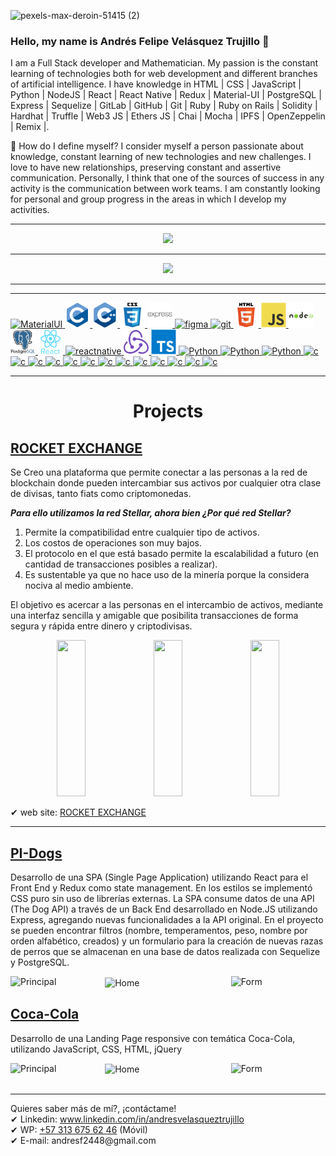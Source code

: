 ![pexels-max-deroin-51415 (2)](https://user-images.githubusercontent.com/58791994/124398821-a08d8380-dccc-11eb-990f-c45f929547b8.jpg)

### Hello, my name is Andrés Felipe Velásquez Trujillo 👋

I am a Full Stack developer and Mathematician. My passion is the constant learning of technologies both for web development and different branches of artificial intelligence. I have knowledge in HTML | CSS | JavaScript | Python | NodeJS | React | React Native | Redux | Material-UI | PostgreSQL | Express | Sequelize | GitLab | GitHub | Git | Ruby | Ruby on Rails | Solidity | Hardhat | Truffle | Web3 JS | Ethers JS | Chai | Mocha | IPFS | OpenZeppelin | Remix |.

🧑 How do I define myself? I consider myself a person passionate about knowledge, constant learning of new technologies and new challenges. I love to have new relationships, preserving constant and assertive communication. Personally, I think that one of the sources of success in any activity is the communication between work teams. I am constantly looking for personal and group progress in the areas in which I develop my activities.

****
<p align="center">
<img src='https://github-readme-stats.vercel.app/api/top-langs/?username=andresf2448&theme=radical' />
</p>

****
<p align="center">
<img src='https://github-readme-stats.vercel.app/api?username=andresf2448&show_icons=true&theme=radical' />
</p>

****

********
<p align="left"> <a href="https://mui.com/" target="_blank"> <img src="https://user-images.githubusercontent.com/58791994/181413029-2fa2600b-c7a5-4270-a09a-eac363e18077.png" alt="MaterialUI" width="40" height="40"/> </a> <a href="https://www.cprogramming.com/" target="_blank"> <img src="https://raw.githubusercontent.com/devicons/devicon/master/icons/c/c-original.svg" alt="c" width="40" height="40"/> </a> <a href="https://www.w3schools.com/cpp/" target="_blank"> <img src="https://raw.githubusercontent.com/devicons/devicon/master/icons/cplusplus/cplusplus-original.svg" alt="cplusplus" width="40" height="40"/> </a> <a href="https://www.w3schools.com/css/" target="_blank"> <img src="https://raw.githubusercontent.com/devicons/devicon/master/icons/css3/css3-original-wordmark.svg" alt="css3" width="40" height="40"/> </a> <a href="https://expressjs.com" target="_blank"> <img src="https://raw.githubusercontent.com/devicons/devicon/master/icons/express/express-original-wordmark.svg" alt="express" width="40" height="40"/> </a> <a href="https://www.figma.com/" target="_blank"> <img src="https://www.vectorlogo.zone/logos/figma/figma-icon.svg" alt="figma" width="40" height="40"/> </a> <a href="https://git-scm.com/" target="_blank"> <img src="https://www.vectorlogo.zone/logos/git-scm/git-scm-icon.svg" alt="git" width="40" height="40"/> </a> <a href="https://www.w3.org/html/" target="_blank"> <img src="https://raw.githubusercontent.com/devicons/devicon/master/icons/html5/html5-original-wordmark.svg" alt="html5" width="40" height="40"/> </a> <a href="https://developer.mozilla.org/en-US/docs/Web/JavaScript" target="_blank"> <img src="https://raw.githubusercontent.com/devicons/devicon/master/icons/javascript/javascript-original.svg" alt="javascript" width="40" height="40"/> </a> <a href="https://nodejs.org" target="_blank"> <img src="https://raw.githubusercontent.com/devicons/devicon/master/icons/nodejs/nodejs-original-wordmark.svg" alt="nodejs" width="40" height="40"/> </a> <a href="https://www.postgresql.org" target="_blank"> <img src="https://raw.githubusercontent.com/devicons/devicon/master/icons/postgresql/postgresql-original-wordmark.svg" alt="postgresql" width="40" height="40"/> </a> <a href="https://reactjs.org/" target="_blank"> <img src="https://raw.githubusercontent.com/devicons/devicon/master/icons/react/react-original-wordmark.svg" alt="react" width="40" height="40"/> </a> <a href="https://reactnative.dev/" target="_blank"> <img src="https://reactnative.dev/img/header_logo.svg" alt="reactnative" width="40" height="40"/> </a> <a href="https://redux.js.org" target="_blank"> <img src="https://raw.githubusercontent.com/devicons/devicon/master/icons/redux/redux-original.svg" alt="redux" width="40" height="40"/> </a> <a href="https://www.typescriptlang.org/" target="_blank"> <img src="https://raw.githubusercontent.com/devicons/devicon/master/icons/typescript/typescript-original.svg" alt="typescript" width="40" height="40"/> </a> <a href="https://www.python.org/" target="_blank"> <img src="./python_18894.ico" alt="Python" width="40" height="40"/> </a> <a href="https://rubyinstaller.org/" target="_blank"> <img src="https://user-images.githubusercontent.com/58791994/135737780-771fa5bf-51d0-45eb-a024-79b3fe113e0f.png" alt="Python" width="40" height="40"/> </a> <a href="https://rubyonrails.org/" target="_blank"> <img src="https://user-images.githubusercontent.com/58791994/135738150-818e4477-403c-4705-87f0-f3e8d096ddaf.png" alt="Python" width="40" height="40"/> </a> <a href="https://sequelize.org/" target="_blank"> <img src="https://user-images.githubusercontent.com/58791994/181413855-b4e51890-cd64-405e-9c64-6f6f87d65f35.png" alt="c" width="40" height="40"/> </a> <a href="https://github.com/" target="_blank"> <img src="https://user-images.githubusercontent.com/58791994/181414029-347e486c-cd9e-487d-99a2-5fa2f2f8bd6f.png" alt="c" width="40" height="40"/> </a><a href="https://about.gitlab.com/" target="_blank"> <img src="https://user-images.githubusercontent.com/58791994/181414113-90325815-33a2-4931-af4b-1d95a4e1e5b1.png" alt="c" width="40" height="40"/> </a> <a href="https://solidity-es.readthedocs.io/es/latest/" target="_blank"> <img src="https://user-images.githubusercontent.com/58791994/181414516-34e5ab7e-9137-4be8-89bf-4bb33d88ac32.png" alt="c" width="40" height="40"/> </a><a href="https://hardhat.org/" target="_blank"> <img src="https://user-images.githubusercontent.com/58791994/181414572-9ecb483d-b3f7-4dd9-a148-ef812493bec7.png" alt="c" width="40" height="40"/> </a><a href="https://trufflesuite.com/" target="_blank"> <img src="https://user-images.githubusercontent.com/58791994/181414601-654b73af-3c45-4256-8531-57004c80fa7f.png" alt="c" width="40" height="40"/> </a><a href="https://web3js.readthedocs.io/en/v1.7.4/" target="_blank"> <img src="https://user-images.githubusercontent.com/58791994/181414651-f18560dc-a85b-442b-b61a-92cd2521a5dd.png" alt="c" width="40" height="40"/> </a><a href="https://docs.ethers.io/v5/" target="_blank"> <img src="https://user-images.githubusercontent.com/58791994/181414677-301cb5ec-63df-4b71-a480-52659f1d3fa3.png" alt="c" width="40" height="40"/> </a><a href="https://www.chaijs.com/" target="_blank"> <img src="https://user-images.githubusercontent.com/58791994/181414718-c285ab7f-8720-4d7a-b72e-52689ad8d500.png" alt="c" width="40" height="40"/> </a><a href="https://mochajs.org/" target="_blank"> <img src="https://user-images.githubusercontent.com/58791994/181414752-5255c059-1410-439d-a8d2-99305a96ebdb.png" alt="c" width="40" height="40"/> </a> <a href="https://ipfs.io/" target="_blank"> <img src="https://user-images.githubusercontent.com/58791994/181414770-45756ae6-3b79-41df-9bca-fb29e01a44ca.png" alt="c" width="40" height="40"/> </a> <a href="https://www.openzeppelin.com/" target="_blank"> <img src="https://user-images.githubusercontent.com/58791994/181414823-1fc39b37-564f-4159-9903-a9b2ad8c8c11.png" alt="c" width="40" height="40"/> </a><a href="https://remix-project.org/" target="_blank"> <img src="https://user-images.githubusercontent.com/58791994/181414892-37c9c5db-dead-4301-8412-5d0bbde22fd3.png" alt="c" width="40" height="40"/> </a></p>

<hr/>

<h1 align="center"> Projects </h1>

## <a href="https://github.com/andresf2448/Exchange-ProyectoFinal" target="_blank">ROCKET EXCHANGE</a>
<p>
Se Creo una plataforma que permite conectar a las personas a la red de blockchain donde pueden intercambiar sus activos por cualquier otra clase de divisas, tanto fiats como criptomonedas. 


 ***Para ello utilizamos la red Stellar, ahora bien ¿Por qué red Stellar?***

<ol>
  <li>Permite la compatibilidad entre cualquier tipo de activos.</li>
  <li>Los costos de operaciones son muy bajos.</li>
  <li>El protocolo en el que está basado permite la escalabilidad a futuro (en cantidad de transacciones posibles a realizar).</li>
  <li>Es sustentable ya que no hace uso de la minería porque la considera nociva al medio ambiente.</li>
</ol>

El objetivo es acercar a las personas en el intercambio de activos, mediante una interfaz sencilla y amigable que posibilita transacciones de forma segura y rápida entre dinero y criptodivisas.
</p>


<p align="center">
<img  src="https://user-images.githubusercontent.com/76981775/130149215-bbae8143-9fed-46b6-80dd-d6ca04d000e1.png" width="30%" height='250px'>
<img  src="https://user-images.githubusercontent.com/76981775/130149625-f01e6be0-6514-4c54-a6c1-948e3a4a601f.png" width="30%" height='250px'>
<img  src="https://user-images.githubusercontent.com/76981775/130149667-fe25bee4-296c-4ed5-906e-7ffcecff1d5f.png" width="30%" height='250px'>
</p>

✔ web site: <a href="https://rocketxchange.vercel.app/" target="_blank">
ROCKET EXCHANGE
</a> 

********
 
## <a href="https://github.com/andresf2448/PI-Dogs" target="_blank">PI-Dogs</a>
<p>Desarrollo de una SPA (Single Page Application) utilizando React para el Front End y Redux como state management. En los estilos se implementó CSS puro sin uso de librerías externas.
La SPA consume datos de una API (The Dog API) a través de un Back End desarrollado en Node.JS utilizando Express, agregando nuevas funcionalidades a la API original. En el proyecto se pueden encontrar filtros (nombre, temperamentos, peso, nombre por orden alfabético, creados) y un formulario para la creación de nuevas razas de perros que se almacenan en una base de datos realizada con Sequelize y PostgreSQL.</p>
<div>
<img align="left" src="https://user-images.githubusercontent.com/58791994/124400484-9c1a9800-dcd7-11eb-8acc-1091b8b6514a.png" alt="Principal" width="30%"/>
<img align="center" src="https://user-images.githubusercontent.com/58791994/124400541-1cd99400-dcd8-11eb-81a8-1a930984a96e.png" alt="Home" width="30%"/>
<img align="right" src="https://user-images.githubusercontent.com/58791994/124400542-1f3bee00-dcd8-11eb-8ba2-9bb2df37bdfc.png" alt="Form" width="30%"/>
</div>

## <a href="https://github.com/andresf2448/Coca-Cola" target="_blank">Coca-Cola</a>
<p>Desarrollo de una Landing Page responsive con temática Coca-Cola, utilizando JavaScript, CSS, HTML, jQuery</p>
<div>
<img align="left" src="https://user-images.githubusercontent.com/58791994/128064128-e69b8f20-0cc8-4759-990e-950693d33e96.jpeg" alt="Principal" width="30%" />
<img align="center" src="https://user-images.githubusercontent.com/58791994/128064294-874d627d-9119-4bb0-b81c-67bfdcfe3f4f.jpeg" alt="Home" width="30%"/>
<img align="right" src="https://user-images.githubusercontent.com/58791994/128064311-e449ba32-b8b8-4a0d-b9a4-357b0da36c4a.jpeg" alt="Form" width="30%"/>
</div>

<br/>

  <hr/>
  Quieres saber más de mí?, ¡contáctame! <br/>
✔ Linkedin: <a href="http://www.linkedin.com/in/andresvelasqueztrujillo">www.linkedin.com/in/andresvelasqueztrujillo</a> <br/>
✔ WP: <a href="https://api.whatsapp.com/send?phone=573147710288&text=Gracias%20por%20contactar!" target="_blank">+57 313 675 62 46</a> (Móvil) <br/>
✔ E-mail: andresf2448@gmail.com <br/>
